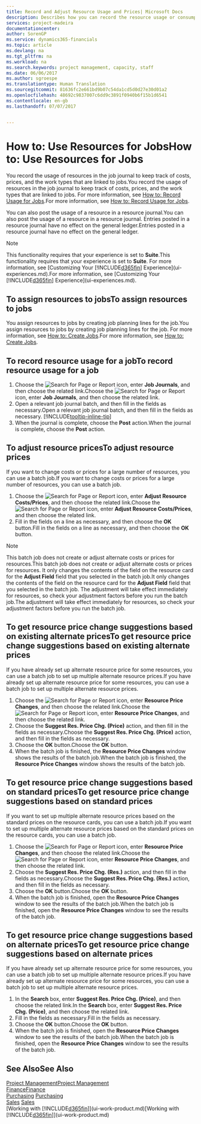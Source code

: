 ```yaml
---
title: Record and Adjust Resource Usage and Prices| Microsoft Docs
description: Describes how you can record the resource usage or consumption associated with a job, to keep track and manage costs, prices, and work types.
services: project-madeira
documentationcenter: 
author: SorenGP
ms.service: dynamics365-financials
ms.topic: article
ms.devlang: na
ms.tgt_pltfrm: na
ms.workload: na
ms.search.keywords: project management, capacity, staff
ms.date: 06/06/2017
ms.author: sgroespe
ms.translationtype: Human Translation
ms.sourcegitcommit: 81636fc2e661bd9b07c54da1cd5d0d27e30d01a2
ms.openlocfilehash: 48692c9837007c6dd9c3891f0940b6f15b1d6541
ms.contentlocale: en-gb
ms.lasthandoff: 07/07/2017


---
```

# <a name="how-to-use-resources-for-jobs"></a><span data-ttu-id="60cc3-103">How to: Use Resources for Jobs</span><span class="sxs-lookup"><span data-stu-id="60cc3-103">How to: Use Resources for Jobs</span></span>
<span data-ttu-id="60cc3-104">You record the usage of resources in the job journal to keep track of costs, prices, and the work types that are linked to jobs.</span><span class="sxs-lookup"><span data-stu-id="60cc3-104">You record the usage of resources in the job journal to keep track of costs, prices, and the work types that are linked to jobs.</span></span> <span data-ttu-id="60cc3-105">For more information, see [How to: Record Usage for Jobs](projects-how-record-job-usage.md).</span><span class="sxs-lookup"><span data-stu-id="60cc3-105">For more information, see [How to: Record Usage for Jobs](projects-how-record-job-usage.md).</span></span>

<span data-ttu-id="60cc3-106">You can also post the usage of a resource in a resource journal.</span><span class="sxs-lookup"><span data-stu-id="60cc3-106">You can also post the usage of a resource in a resource journal.</span></span> <span data-ttu-id="60cc3-107">Entries posted in a resource journal have no effect on the general ledger.</span><span class="sxs-lookup"><span data-stu-id="60cc3-107">Entries posted in a resource journal have no effect on the general ledger.</span></span>

> [!NOTE]  
>   <span data-ttu-id="60cc3-108">This functionality requires that your experience is set to **Suite**.</span><span class="sxs-lookup"><span data-stu-id="60cc3-108">This functionality requires that your experience is set to **Suite**.</span></span> <span data-ttu-id="60cc3-109">For more information, see [Customizing Your [!INCLUDE[d365fin](includes/d365fin_md.md)] Experience](ui-experiences.md).</span><span class="sxs-lookup"><span data-stu-id="60cc3-109">For more information, see [Customizing Your [!INCLUDE[d365fin](includes/d365fin_md.md)] Experience](ui-experiences.md).</span></span>

## <a name="to-assign-resources-to-jobs"></a><span data-ttu-id="60cc3-110">To assign resources to jobs</span><span class="sxs-lookup"><span data-stu-id="60cc3-110">To assign resources to jobs</span></span>
<span data-ttu-id="60cc3-111">You assign resources to jobs by creating job planning lines for the job.</span><span class="sxs-lookup"><span data-stu-id="60cc3-111">You assign resources to jobs by creating job planning lines for the job.</span></span> <span data-ttu-id="60cc3-112">For more information, see [How to: Create Jobs](projects-how-create-jobs.md).</span><span class="sxs-lookup"><span data-stu-id="60cc3-112">For more information, see [How to: Create Jobs](projects-how-create-jobs.md).</span></span>

## <a name="to-record-resource-usage-for-a-job"></a><span data-ttu-id="60cc3-113">To record resource usage for a job</span><span class="sxs-lookup"><span data-stu-id="60cc3-113">To record resource usage for a job</span></span>
1. <span data-ttu-id="60cc3-114">Choose the ![Search for Page or Report](media/ui-search/search_small.png "Search for Page or Report icon") icon, enter **Job Journals**, and then choose the related link.</span><span class="sxs-lookup"><span data-stu-id="60cc3-114">Choose the ![Search for Page or Report](media/ui-search/search_small.png "Search for Page or Report icon") icon, enter **Job Journals**, and then choose the related link.</span></span>
2. <span data-ttu-id="60cc3-115">Open a relevant job journal batch, and then fill in the fields as necessary.</span><span class="sxs-lookup"><span data-stu-id="60cc3-115">Open a relevant job journal batch, and then fill in the fields as necessary.</span></span> [!INCLUDE[tooltip-inline-tip](includes/tooltip-inline-tip_md.md)]
3. <span data-ttu-id="60cc3-116">When the journal is complete, choose the **Post** action.</span><span class="sxs-lookup"><span data-stu-id="60cc3-116">When the journal is complete, choose the **Post** action.</span></span>

## <a name="to-adjust-resource-prices"></a><span data-ttu-id="60cc3-117">To adjust resource prices</span><span class="sxs-lookup"><span data-stu-id="60cc3-117">To adjust resource prices</span></span>
<span data-ttu-id="60cc3-118">If you want to change costs or prices for a large number of resources, you can use a batch job.</span><span class="sxs-lookup"><span data-stu-id="60cc3-118">If you want to change costs or prices for a large number of resources, you can use a batch job.</span></span>  

1. <span data-ttu-id="60cc3-119">Choose the ![Search for Page or Report](media/ui-search/search_small.png "Search for Page or Report icon") icon, enter **Adjust Resource Costs/Prices**, and then choose the related link.</span><span class="sxs-lookup"><span data-stu-id="60cc3-119">Choose the ![Search for Page or Report](media/ui-search/search_small.png "Search for Page or Report icon") icon, enter **Adjust Resource Costs/Prices**, and then choose the related link.</span></span>
2. <span data-ttu-id="60cc3-120">Fill in the fields on a line as necessary, and then choose the **OK** button.</span><span class="sxs-lookup"><span data-stu-id="60cc3-120">Fill in the fields on a line as necessary, and then choose the **OK** button.</span></span>

> [!NOTE]  
>   <span data-ttu-id="60cc3-121">This batch job does not create or adjust alternate costs or prices for resources.</span><span class="sxs-lookup"><span data-stu-id="60cc3-121">This batch job does not create or adjust alternate costs or prices for resources.</span></span> <span data-ttu-id="60cc3-122">It only changes the contents of the field on the resource card for the **Adjust Field** field that you selected in the batch job.</span><span class="sxs-lookup"><span data-stu-id="60cc3-122">It only changes the contents of the field on the resource card for the **Adjust Field** field that you selected in the batch job.</span></span> <span data-ttu-id="60cc3-123">The adjustment will take effect immediately for resources, so check your adjustment factors before you run the batch job.</span><span class="sxs-lookup"><span data-stu-id="60cc3-123">The adjustment will take effect immediately for resources, so check your adjustment factors before you run the batch job.</span></span>

## <a name="to-get-resource-price-change-suggestions-based-on-existing-alternate-prices"></a><span data-ttu-id="60cc3-124">To get resource price change suggestions based on existing alternate prices</span><span class="sxs-lookup"><span data-stu-id="60cc3-124">To get resource price change suggestions based on existing alternate prices</span></span>
<span data-ttu-id="60cc3-125">If you have already set up alternate resource price for some resources, you can use a batch job to set up multiple alternate resource prices.</span><span class="sxs-lookup"><span data-stu-id="60cc3-125">If you have already set up alternate resource price for some resources, you can use a batch job to set up multiple alternate resource prices.</span></span>

1. <span data-ttu-id="60cc3-126">Choose the ![Search for Page or Report](media/ui-search/search_small.png "Search for Page or Report icon") icon, enter **Resource Price Changes**, and then choose the related link.</span><span class="sxs-lookup"><span data-stu-id="60cc3-126">Choose the ![Search for Page or Report](media/ui-search/search_small.png "Search for Page or Report icon") icon, enter **Resource Price Changes**, and then choose the related link.</span></span>
2. <span data-ttu-id="60cc3-127">Choose the **Suggest Res. Price Chg. (Price)** action, and then fill in the fields as necessary.</span><span class="sxs-lookup"><span data-stu-id="60cc3-127">Choose the **Suggest Res. Price Chg. (Price)** action, and then fill in the fields as necessary.</span></span>
3. <span data-ttu-id="60cc3-128">Choose the **OK** button.</span><span class="sxs-lookup"><span data-stu-id="60cc3-128">Choose the **OK** button.</span></span>  
4. <span data-ttu-id="60cc3-129">When the batch job is finished, the **Resource Price Changes** window shows the results of the batch job.</span><span class="sxs-lookup"><span data-stu-id="60cc3-129">When the batch job is finished, the **Resource Price Changes** window shows the results of the batch job.</span></span>

## <a name="to-get-resource-price-change-suggestions-based-on-standard-prices"></a><span data-ttu-id="60cc3-130">To get resource price change suggestions based on standard prices</span><span class="sxs-lookup"><span data-stu-id="60cc3-130">To get resource price change suggestions based on standard prices</span></span>
<span data-ttu-id="60cc3-131">If you want to set up multiple alternate resource prices based on the standard prices on the resource cards, you can use a batch job.</span><span class="sxs-lookup"><span data-stu-id="60cc3-131">If you want to set up multiple alternate resource prices based on the standard prices on the resource cards, you can use a batch job.</span></span>  

1. <span data-ttu-id="60cc3-132">Choose the ![Search for Page or Report](media/ui-search/search_small.png "Search for Page or Report icon") icon, enter **Resource Price Changes**, and then choose the related link.</span><span class="sxs-lookup"><span data-stu-id="60cc3-132">Choose the ![Search for Page or Report](media/ui-search/search_small.png "Search for Page or Report icon") icon, enter **Resource Price Changes**, and then choose the related link.</span></span>
2. <span data-ttu-id="60cc3-133">Choose the **Suggest Res. Price Chg. (Res.)** action, and then fill in the fields as necessary.</span><span class="sxs-lookup"><span data-stu-id="60cc3-133">Choose the **Suggest Res. Price Chg. (Res.)** action, and then fill in the fields as necessary.</span></span>  
3. <span data-ttu-id="60cc3-134">Choose the **OK** button.</span><span class="sxs-lookup"><span data-stu-id="60cc3-134">Choose the **OK** button.</span></span>  
4. <span data-ttu-id="60cc3-135">When the batch job is finished, open the **Resource Price Changes** window to see the results of the batch job.</span><span class="sxs-lookup"><span data-stu-id="60cc3-135">When the batch job is finished, open the **Resource Price Changes** window to see the results of the batch job.</span></span>

## <a name="to-get-resource-price-change-suggestions-based-on-alternate-prices"></a><span data-ttu-id="60cc3-136">To get resource price change suggestions based on alternate prices</span><span class="sxs-lookup"><span data-stu-id="60cc3-136">To get resource price change suggestions based on alternate prices</span></span>
<span data-ttu-id="60cc3-137">If you have already set up alternate resource price for some resources, you can use a batch job to set up multiple alternate resource prices.</span><span class="sxs-lookup"><span data-stu-id="60cc3-137">If you have already set up alternate resource price for some resources, you can use a batch job to set up multiple alternate resource prices.</span></span>

1. <span data-ttu-id="60cc3-138">In the **Search** box, enter **Suggest Res. Price Chg. (Price)**, and then choose the related link.</span><span class="sxs-lookup"><span data-stu-id="60cc3-138">In the **Search** box, enter **Suggest Res. Price Chg. (Price)**, and then choose the related link.</span></span>  
2. <span data-ttu-id="60cc3-139">Fill in the fields as necessary.</span><span class="sxs-lookup"><span data-stu-id="60cc3-139">Fill in the fields as necessary.</span></span>
3. <span data-ttu-id="60cc3-140">Choose the **OK** button.</span><span class="sxs-lookup"><span data-stu-id="60cc3-140">Choose the **OK** button.</span></span>  
4. <span data-ttu-id="60cc3-141">When the batch job is finished, open the **Resource Price Changes** window to see the results of the batch job.</span><span class="sxs-lookup"><span data-stu-id="60cc3-141">When the batch job is finished, open the **Resource Price Changes** window to see the results of the batch job.</span></span>

## <a name="see-also"></a><span data-ttu-id="60cc3-142">See Also</span><span class="sxs-lookup"><span data-stu-id="60cc3-142">See Also</span></span>
[<span data-ttu-id="60cc3-143">Project Management</span><span class="sxs-lookup"><span data-stu-id="60cc3-143">Project Management</span></span>](projects-manage-projects.md)  
[<span data-ttu-id="60cc3-144">Finance</span><span class="sxs-lookup"><span data-stu-id="60cc3-144">Finance</span></span>](finance.md)  
<span data-ttu-id="60cc3-145">[Purchasing](purchasing-manage-purchasing.md)       </span><span class="sxs-lookup"><span data-stu-id="60cc3-145">[Purchasing](purchasing-manage-purchasing.md)       </span></span>  
<span data-ttu-id="60cc3-146">[Sales](sales-manage-sales.md)   </span><span class="sxs-lookup"><span data-stu-id="60cc3-146">[Sales](sales-manage-sales.md)   </span></span>  
<span data-ttu-id="60cc3-147">[Working with [!INCLUDE[d365fin](includes/d365fin_md.md)]](ui-work-product.md)</span><span class="sxs-lookup"><span data-stu-id="60cc3-147">[Working with [!INCLUDE[d365fin](includes/d365fin_md.md)]](ui-work-product.md)</span></span>  

